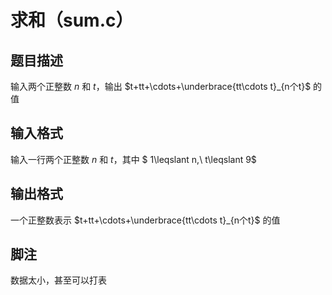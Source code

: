 # 求和（sum.c）

## 题目描述

输入两个正整数 $n$ 和 $t$，输出 $t+tt+\cdots+\underbrace{tt\cdots t}_{n个t}$ 的值

## 输入格式

输入一行两个正整数 $n$ 和 $t$，其中 $ 1\leqslant n,\ t\leqslant 9$

## 输出格式

一个正整数表示 $t+tt+\cdots+\underbrace{tt\cdots t}_{n个t}$ 的值

## 脚注

数据太小，甚至可以打表
